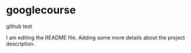 # googlecourse
github test

I am editing the README file.  Adding some more details about the project description.
